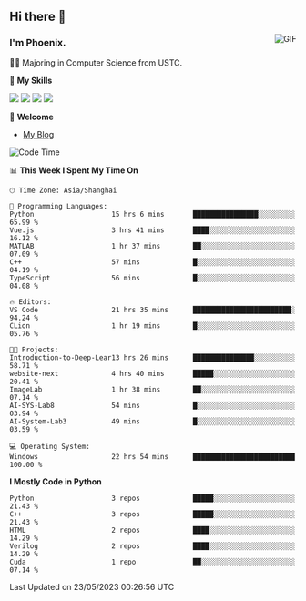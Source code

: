 ## Hi there 👋
<img align="right" alt="GIF" src="https://raw.githubusercontent.com/JoeyBling/JoeyBling/master/pic/pusheencode.gif" />

### I'm Phoenix.

👨‍🎓 Majoring in Computer Science from USTC.

🌟 **My Skills**

![](https://img.shields.io/badge/-Python-3e74a2?style=flat-square&logo=Python&logoColor=fff)
![](https://img.shields.io/badge/-C++-9f62a5?style=flat&logo=cplusplus&logoColor=white)
![](https://img.shields.io/badge/-Linux-185886?style=flat-square&logo=Linux&logoColor=fff)
![](https://img.shields.io/badge/-Rust-ff4136?style=flat-square&logo=Rust&logoColor=fff)

💬 **Welcome**

- [My Blog](https://ysy-phoenix.github.io/)

<!--START_SECTION:waka-->
![Code Time](http://img.shields.io/badge/Code%20Time-188%20hrs%2048%20mins-blue)

📊 **This Week I Spent My Time On** 

```text
🕑︎ Time Zone: Asia/Shanghai

💬 Programming Languages: 
Python                   15 hrs 6 mins       ████████████████░░░░░░░░░   65.99 % 
Vue.js                   3 hrs 41 mins       ████░░░░░░░░░░░░░░░░░░░░░   16.12 % 
MATLAB                   1 hr 37 mins        ██░░░░░░░░░░░░░░░░░░░░░░░   07.09 % 
C++                      57 mins             █░░░░░░░░░░░░░░░░░░░░░░░░   04.19 % 
TypeScript               56 mins             █░░░░░░░░░░░░░░░░░░░░░░░░   04.08 % 

🔥 Editors: 
VS Code                  21 hrs 35 mins      ████████████████████████░   94.24 % 
CLion                    1 hr 19 mins        █░░░░░░░░░░░░░░░░░░░░░░░░   05.76 % 

🐱‍💻 Projects: 
Introduction-to-Deep-Lear13 hrs 26 mins      ███████████████░░░░░░░░░░   58.71 % 
website-next             4 hrs 40 mins       █████░░░░░░░░░░░░░░░░░░░░   20.41 % 
ImageLab                 1 hr 38 mins        ██░░░░░░░░░░░░░░░░░░░░░░░   07.14 % 
AI-SYS-Lab8              54 mins             █░░░░░░░░░░░░░░░░░░░░░░░░   03.94 % 
AI-System-Lab3           49 mins             █░░░░░░░░░░░░░░░░░░░░░░░░   03.59 % 

💻 Operating System: 
Windows                  22 hrs 54 mins      █████████████████████████   100.00 % 
```

**I Mostly Code in Python** 

```text
Python                   3 repos             █████░░░░░░░░░░░░░░░░░░░░   21.43 % 
C++                      3 repos             █████░░░░░░░░░░░░░░░░░░░░   21.43 % 
HTML                     2 repos             ████░░░░░░░░░░░░░░░░░░░░░   14.29 % 
Verilog                  2 repos             ████░░░░░░░░░░░░░░░░░░░░░   14.29 % 
Cuda                     1 repo              ██░░░░░░░░░░░░░░░░░░░░░░░   07.14 % 
```




 Last Updated on 23/05/2023 00:26:56 UTC
<!--END_SECTION:waka-->

<!--
**ysy-phoenix/ysy-phoenix** is a ✨ _special_ ✨ repository because its `README.md` (this file) appears on your GitHub profile.

Here are some ideas to get you started:

- 🔭 I’m currently working on ...
- 🌱 I’m currently learning ...
- 👯 I’m looking to collaborate on ...
- 🤔 I’m looking for help with ...
- 💬 Ask me about ...
- 📫 How to reach me: ...
- 😄 Pronouns: ...
- ⚡ Fun fact: ...
-->
